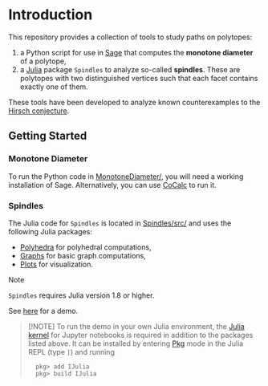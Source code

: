 # Introduction

This repository provides a collection of tools to study paths on polytopes:
1. a Python script for use in [Sage](https://www.sagemath.org/) that computes the **monotone diameter** of a polytope,
2. a [Julia](https://julialang.org/) package `Spindles` to analyze so-called **spindles**. These are polytopes with two distinguished vertices such that each facet contains exactly one of them. 

These tools have been developed to analyze known counterexamples to the [Hirsch conjecture](https://en.wikipedia.org/wiki/Hirsch_conjecture).


## Getting Started

### Monotone Diameter
To run the Python code in [MonotoneDiameter/](MonotoneDiameter/), you will need a working installation of Sage. Alternatively, you can use [CoCalc](https://cocalc.com/) to run it.

### Spindles
The Julia code for `Spindles` is located in [Spindles/src/](Spindles/src/) and uses the following Julia packages:
* [Polyhedra](https://juliapolyhedra.github.io/Polyhedra.jl/) for polyhedral computations, 
* [Graphs](https://juliagraphs.org/Graphs.jl/) for basic graph computations, 
* [Plots](https://docs.juliaplots.org/) for visualization.

> [!NOTE]
> `Spindles` requires Julia version 1.8 or higher.

See [here](Spindles/examples/Demo.ipynb) for a demo. 

> [!NOTE] To run the demo in your own Julia environment, the [Julia kernel](https://github.com/JuliaLang/IJulia.jl) for Jupyter notebooks is required in addition to the packages listed above.
> It can be installed by entering [Pkg](https://docs.julialang.org/en/v1/stdlib/Pkg/) mode in the Julia REPL (type `]`) and running
>
> ```
>	pkg> add IJulia
>	pkg> build IJulia
> ```
